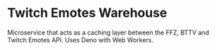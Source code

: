 # Twitch Emotes Warehouse

Microservice that acts as a caching layer between the FFZ, BTTV and Twitch Emotes API. Uses Deno with Web Workers.
